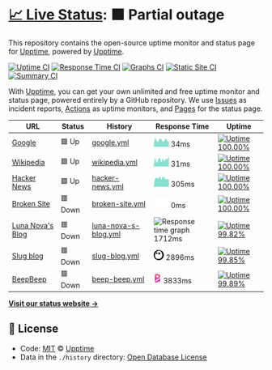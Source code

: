 # [📈 Live Status](https://demo.upptime.js.org): <!--live status--> **🟧 Partial outage**

This repository contains the open-source uptime monitor and status page for [Upptime](https://upptime.js.org), powered by [Upptime](https://github.com/upptime/upptime).

[![Uptime CI](https://github.com/koj-co/upptime/workflows/Uptime%20CI/badge.svg)](https://github.com/koj-co/upptime/actions?query=workflow%3A%22Uptime+CI%22)
[![Response Time CI](https://github.com/koj-co/upptime/workflows/Response%20Time%20CI/badge.svg)](https://github.com/koj-co/upptime/actions?query=workflow%3A%22Response+Time+CI%22)
[![Graphs CI](https://github.com/koj-co/upptime/workflows/Graphs%20CI/badge.svg)](https://github.com/koj-co/upptime/actions?query=workflow%3A%22Graphs+CI%22)
[![Static Site CI](https://github.com/koj-co/upptime/workflows/Static%20Site%20CI/badge.svg)](https://github.com/koj-co/upptime/actions?query=workflow%3A%22Static+Site+CI%22)
[![Summary CI](https://github.com/koj-co/upptime/workflows/Summary%20CI/badge.svg)](https://github.com/koj-co/upptime/actions?query=workflow%3A%22Summary+CI%22)

With [Upptime](https://upptime.js.org), you can get your own unlimited and free uptime monitor and status page, powered entirely by a GitHub repository. We use [Issues](https://github.com/upptime/upptime/issues) as incident reports, [Actions](https://github.com/upptime/upptime/actions) as uptime monitors, and [Pages](https://demo.upptime.js.org) for the status page.

<!--start: status pages-->
<!-- This summary is generated by Upptime (https://github.com/upptime/upptime) -->
<!-- Do not edit this manually, your changes will be overwritten -->

| URL                                             | Status  | History                                                                                                     | Response Time                                                                          | Uptime                                                                                                                                                                                                                         |
| ----------------------------------------------- | ------- | ----------------------------------------------------------------------------------------------------------- | -------------------------------------------------------------------------------------- | ------------------------------------------------------------------------------------------------------------------------------------------------------------------------------------------------------------------------------ |
| [Google](https://www.google.com)                | 🟩 Up   | [google.yml](https://github.com/AmazonPython/upptime/commits/master/history/google.yml)                     | <img alt="Response time graph" src="./graphs/google.png" height="20"> 34ms             | [![Uptime 100.00%](https://img.shields.io/endpoint?url=https%3A%2F%2Fraw.githubusercontent.com%2FAmazonPython%2Fupptime%2Fmaster%2Fapi%2Fgoogle%2Fuptime.json)](https://demo.upptime.js.org/history/google)                    |
| [Wikipedia](https://en.wikipedia.org)           | 🟩 Up   | [wikipedia.yml](https://github.com/AmazonPython/upptime/commits/master/history/wikipedia.yml)               | <img alt="Response time graph" src="./graphs/wikipedia.png" height="20"> 31ms          | [![Uptime 100.00%](https://img.shields.io/endpoint?url=https%3A%2F%2Fraw.githubusercontent.com%2FAmazonPython%2Fupptime%2Fmaster%2Fapi%2Fwikipedia%2Fuptime.json)](https://demo.upptime.js.org/history/wikipedia)              |
| [Hacker News](https://news.ycombinator.com)     | 🟩 Up   | [hacker-news.yml](https://github.com/AmazonPython/upptime/commits/master/history/hacker-news.yml)           | <img alt="Response time graph" src="./graphs/hacker-news.png" height="20"> 305ms       | [![Uptime 100.00%](https://img.shields.io/endpoint?url=https%3A%2F%2Fraw.githubusercontent.com%2FAmazonPython%2Fupptime%2Fmaster%2Fapi%2Fhacker-news%2Fuptime.json)](https://demo.upptime.js.org/history/hacker-news)          |
| [Broken Site](https://thissitedoesnotexist.com) | 🟥 Down | [broken-site.yml](https://github.com/AmazonPython/upptime/commits/master/history/broken-site.yml)           | <img alt="Response time graph" src="./graphs/broken-site.png" height="20"> 0ms         | [![Uptime 100.00%](https://img.shields.io/endpoint?url=https%3A%2F%2Fraw.githubusercontent.com%2FAmazonPython%2Fupptime%2Fmaster%2Fapi%2Fbroken-site%2Fuptime.json)](https://demo.upptime.js.org/history/broken-site)          |
| [Luna Nova's Blog](https://lunanova.top)        | 🟥 Down | [luna-nova-s-blog.yml](https://github.com/AmazonPython/upptime/commits/master/history/luna-nova-s-blog.yml) | <img alt="Response time graph" src="./graphs/luna-nova-s-blog.png" height="20"> 1712ms | [![Uptime 99.82%](https://img.shields.io/endpoint?url=https%3A%2F%2Fraw.githubusercontent.com%2FAmazonPython%2Fupptime%2Fmaster%2Fapi%2Fluna-nova-s-blog%2Fuptime.json)](https://demo.upptime.js.org/history/luna-nova-s-blog) |
| [Slug blog](http://slug.lunanova.top)           | 🟥 Down | [slug-blog.yml](https://github.com/AmazonPython/upptime/commits/master/history/slug-blog.yml)               | <img alt="Response time graph" src="./graphs/slug-blog.png" height="20"> 2896ms        | [![Uptime 99.85%](https://img.shields.io/endpoint?url=https%3A%2F%2Fraw.githubusercontent.com%2FAmazonPython%2Fupptime%2Fmaster%2Fapi%2Fslug-blog%2Fuptime.json)](https://demo.upptime.js.org/history/slug-blog)               |
| [BeepBeep](http://beepbeep.lunanova.top)        | 🟥 Down | [beep-beep.yml](https://github.com/AmazonPython/upptime/commits/master/history/beep-beep.yml)               | <img alt="Response time graph" src="./graphs/beep-beep.png" height="20"> 3833ms        | [![Uptime 99.89%](https://img.shields.io/endpoint?url=https%3A%2F%2Fraw.githubusercontent.com%2FAmazonPython%2Fupptime%2Fmaster%2Fapi%2Fbeep-beep%2Fuptime.json)](https://demo.upptime.js.org/history/beep-beep)               |

<!--end: status pages-->

[**Visit our status website →**](https://demo.upptime.js.org)

## 📄 License

- Code: [MIT](./LICENSE) © [Upptime](https://upptime.js.org)
- Data in the `./history` directory: [Open Database License](https://opendatacommons.org/licenses/odbl/1-0/)
